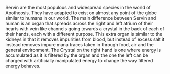Servin are the most populous and widespread species in the world of Apotheosis. They have adapted to exist on almost any point of the globe similar to humans in our world. 
The main difference between Servin and human is an organ that spreads across the right and left atrium of their hearts with vein like channels going towards a crystal in the back of each of their hands, each with a different purpose. 
This extra organ is similar to the kidneys in that it removes impurities from blood, but instead of excess salt it instead removes impure mana traces taken in through food, air and the general environment.
The Crystal on the right hand is one where energy is accumulated as it is filtered by the organ and the one the left can be charged with artificially manipulated energy to change the way filtered energy behaves.